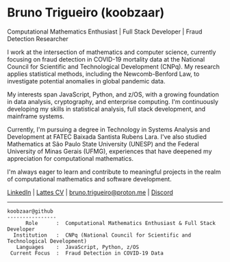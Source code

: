 # Bruno Trigueiro (koobzaar)

Computational Mathematics Enthusiast | Full Stack Developer | Fraud Detection Researcher

I work at the intersection of mathematics and computer science, currently focusing on fraud detection in COVID-19 mortality data at the National Council for Scientific and Technological Development (CNPq). My research applies statistical methods, including the Newcomb-Benford Law, to investigate potential anomalies in global pandemic data.

My interests span JavaScript, Python, and z/OS, with a growing foundation in data analysis, cryptography, and enterprise computing. I'm continuously developing my skills in statistical analysis, full stack development, and mainframe systems.

Currently, I'm pursuing a degree in Technology in Systems Analysis and Development at FATEC Baixada Santista Rubens Lara. I've also studied Mathematics at São Paulo State University (UNESP) and the Federal University of Minas Gerais (UFMG), experiences that have deepened my appreciation for computational mathematics.

I'm always eager to learn and contribute to meaningful projects in the realm of computational mathematics and software development.

[LinkedIn](https://www.linkedin.com/in/brunotrigueiro) | [Lattes CV](http://lattes.cnpq.br/2341132684122094) | bruno.trigueiro@proton.me | [Discord](https://discordapp.com/users/225585864200290304)

---

```
koobzaar@github
----------------
      Role      :  Computational Mathematics Enthusiast & Full Stack Developer
  Institution   :  CNPq (National Council for Scientific and Technological Development)
   Languages    :  JavaScript, Python, z/OS
 Current Focus  :  Fraud Detection in COVID-19 Data
```

